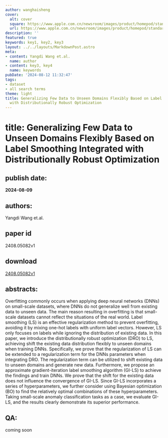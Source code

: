 ```yaml
---
author: wanghaisheng
cover:
  alt: cover
  square: https://www.apple.com.cn/newsroom/images/product/homepod/standard/Apple-HomePod-hero-230118_big.jpg.large_2x.jpg
  url: https://www.apple.com.cn/newsroom/images/product/homepod/standard/Apple-HomePod-hero-230118_big.jpg.large_2x.jpg
description: ''
featured: true
keywords: key1, key2, key3
layout: ../../layouts/MarkdownPost.astro
meta:
- content: Yangdi Wang et.al.
  name: author
- content: key3, key4
  name: keywords
pubDate: '2024-08-12 11:32:47'
tags:
- dataset
- all search terms
theme: light
title: Generalizing Few Data to Unseen Domains Flexibly Based on Label Smoothing Integrated
  with Distributionally Robust Optimization
---
```


# title: Generalizing Few Data to Unseen Domains Flexibly Based on Label Smoothing Integrated with Distributionally Robust Optimization 
## publish date: 
**2024-08-09** 
## authors: 
  Yangdi Wang et.al. 
## paper id
2408.05082v1
## download
[2408.05082v1](http://arxiv.org/abs/2408.05082v1)
## abstracts:
Overfitting commonly occurs when applying deep neural networks (DNNs) on small-scale datasets, where DNNs do not generalize well from existing data to unseen data. The main reason resulting in overfitting is that small-scale datasets cannot reflect the situations of the real world. Label smoothing (LS) is an effective regularization method to prevent overfitting, avoiding it by mixing one-hot labels with uniform label vectors. However, LS only focuses on labels while ignoring the distribution of existing data. In this paper, we introduce the distributionally robust optimization (DRO) to LS, achieving shift the existing data distribution flexibly to unseen domains when training DNNs. Specifically, we prove that the regularization of LS can be extended to a regularization term for the DNNs parameters when integrating DRO. The regularization term can be utilized to shift existing data to unseen domains and generate new data. Furthermore, we propose an approximate gradient-iteration label smoothing algorithm (GI-LS) to achieve the findings and train DNNs. We prove that the shift for the existing data does not influence the convergence of GI-LS. Since GI-LS incorporates a series of hyperparameters, we further consider using Bayesian optimization (BO) to find the relatively optimal combinations of these hyperparameters. Taking small-scale anomaly classification tasks as a case, we evaluate GI-LS, and the results clearly demonstrate its superior performance.
## QA:
coming soon
